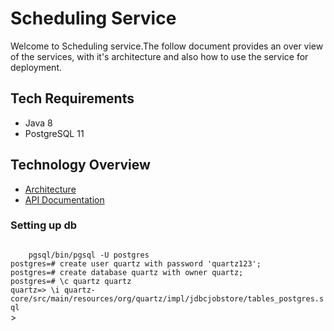 # Scheduling Service

Welcome to Scheduling service.The follow document provides an over view of the services, with it's architecture and also how to use the service for deployment.

## Tech Requirements

- Java 8
- PostgreSQL 11
  
## Technology Overview

- [Architecture](wiki/architecture.md)
- [API Documentation](wiki/api.md)


### Setting up db

<code>
	pgsql/bin/pgsql -U postgres
postgres=# create user quartz with password 'quartz123';
postgres=# create database quartz with owner quartz;
postgres=# \c quartz quartz
quartz=> \i quartz-core/src/main/resources/org/quartz/impl/jdbcjobstore/tables_postgres.sql
</code>>
